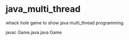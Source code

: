 # java_multi_thread
whack hole game to show java multi_thread programming.


javac Game.java
java Game
